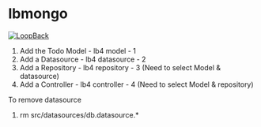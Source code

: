 # lbmongo

[![LoopBack](<https://github.com/strongloop/loopback-next/raw/master/docs/site/imgs/branding/Powered-by-LoopBack-Badge-(blue)-@2x.png>)](http://loopback.io/)


1. Add the Todo Model - lb4 model - 1
2. Add a Datasource - lb4 datasource - 2
3. Add a Repository - lb4 repository - 3 (Need to select Model & datasource)
4. Add a Controller - lb4 controller - 4 (Need to select Model & repository)

To remove datasource
1. rm src/datasources/db.datasource.\*
